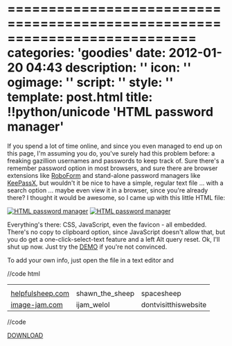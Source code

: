 ===========================================================================
categories: 'goodies'
date: 2012-01-20 04:43
description: ''
icon: ''
ogimage: ''
script: ''
style: ''
template: post.html
title: !!python/unicode 'HTML password manager'
===========================================================================

If you spend a lot of time online, and since you even managed to end up on this page, I'm assuming you do, you've surely had this problem before: a freaking gazillion usernames and passwords to keep track of. Sure there's a remember password option in most browsers, and sure there are browser extensions like [RoboForm](http://www.roboform.com/) and stand-alone password managers like [KeePassX](http://sourceforge.net/projects/keepassx/), but wouldn't it be nice to have a simple, regular text file ... with a search option ... maybe even view it in a browser, since you're already there? I thought it would be awesome, so I came up with this little HTML file:

<div class="img-container">
  <a href="accounter-01.png"><img src="accounter-01.png" alt="HTML password manager"></a>
  <a href="accounter-02.png"><img src="accounter-02.png" alt="HTML password manager"></a>
</div>

Everything's there: CSS, JavaScript, even the favicon - all embedded. There's no copy to clipboard option, since JavaScript doesn't allow that, but you do get a one-click-select-text feature and a left Alt query reset. Ok, I'll shut up now. Just try the [DEMO](demo.html) if you're not convinced.

To add your own info, just open the file in a text editor and

//code html
<table>
  <tr>
    <th colspan="3"></th>
  </tr>
  <tr>
    <!-- enter website address here -->
    <td><a href="http://www.helpfulsheep.com/">helpfulsheep.com</a></td>
    <!-- username here -->
    <td>shawn_the_sheep</td>
    <!-- and password here -->
    <td>spacesheep</td>
  </tr>
  <tr>
    <!-- next account here, and so on -->
    <td><a href="http://www.image-jam.com/">image-jam.com</a></td>
    <td>ijam_welol</td>
    <td>dontvisitthiswebsite</td>
  </tr>
</table>
//code

[DOWNLOAD](HTML%20Password%20Manager.zip)

